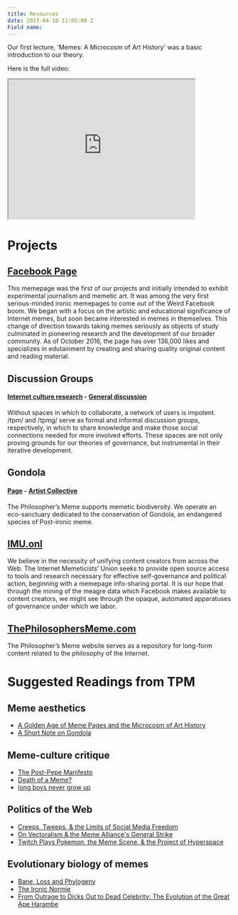 ```yaml
---
title: Resources
date: 2017-04-10 11:05:00 Z
Field name: 
---
```




Our first lecture, 'Memes: A Microcosm of Art History' was a basic introduction to our theory.

Here is the full video:

<iframe width="420" height="315"
src="https://www.youtube.com/embed/zXEpC5hHTRU?list=PLbRNdtOn8CjOZYsLI13poGPnDqSeZIdAW">
</iframe>

# Projects

## [Facebook Page]("https://www.facebook.com/thephilosophersmeme")

This memepage was the first of our projects and initially intended to exhibit experimental journalism and memetic art. It was among the very first serious-minded ironic memepages to come out of the Weird Facebook boom. We began with a focus on the artistic and educational significance of Internet memes, but soon became interested in memes in themselves. This change of direction towards taking memes seriously as objects of study culminated in pioneering research and the development of our broader community. As of October 2016, the page has over 136,000 likes and specializes in edutainment by creating and sharing quality original content and reading material.

## Discussion Groups
#### [Internet culture research]("https://www.facebook.com/groups/sophismo") - [General discussion]("https://www.facebook.com/groups/memetics")

Without spaces in which to collaborate, a network of users is impotent. /tpm/ and /tpmg/ serve as formal and informal discussion groups, respectively, in which to share knowledge and make those social connections needed for more involved efforts. These spaces are not only proving grounds for our theories of governance, but instrumental in their iterative development.

## Gondola
#### [Page]("https://www.facebook.com/gondolaspace/") - [Artist Collective]("https://www.facebook.com/groups/gondolaspace/")

The Philosopher’s Meme supports memetic biodiversity. We operate an eco-sanctuary dedicated to the conservation of Gondola, an endangered species of Post-ironic meme.

## [IMU.onl]("http://imu.onl")

We believe in the necessity of unifying content creators from across the Web. The Internet Memeticists’ Union seeks to provide open source access to tools and research necessary for effective self-governance and political action, beginning with a memepage info-sharing portal. It is our hope that through the mining of the meagre data which Facebook makes available to content creators, we might see through the opaque, automated apparatuses of governance under which we labor.

## [ThePhilosophersMeme.com]("https://thephilosophersmeme.com")

The Philosopher’s Meme website serves as a repository for long-form content related to the philosophy of the Internet.

# Suggested Readings from TPM

## Meme aesthetics

* [A Golden Age of Meme Pages and the Microcosm of Art History](/2015/11/02/a-golden-age-of-meme-pages-and-the-microcosm-of-art-history/)
* [A Short Note on Gondola]("/2015/11/28/a-short-note-on-gondola/")

## Meme-culture critique

* [The Post-Pepe Manifesto](/2016/01/28/the-post-pepe-manifesto/)
* [Death of a Meme?](/2016/03/02/death-of-a-meme-or-how-leo-learned-to-stop-worrying-and-love-the-bear/)
* [long boys never grow up](/2016/03/22/long-boys-never-grow-up/)

## Politics of the Web

* [Creeps, Tweeps, & the Limits of Social Media Freedom](/2016/04/14/social-media-freedom/)
* [On Vectoralism & the Meme Alliance's General Strike](/2016/10/26/on-vectoralism-and-the-meme-alliance/)
* [Twitch Plays Pokemon, the Meme Scene, & the Project of Hyperspace](/2016/10/26/twitch-plays-pokemon/)

## Evolutionary biology of memes

* [Bane, Loss and Phylogeny](/2015/11/25/bane-loss-and-phylogeny/)
* [The Ironic Normie](/2015/12/17/the-ironic-normie/)
* [From Outrage to Dicks Out to Dead Celebrity: The Evolution of the Great Ape Harambe](/2016/10/13/what-we-talk-about-harambe/)